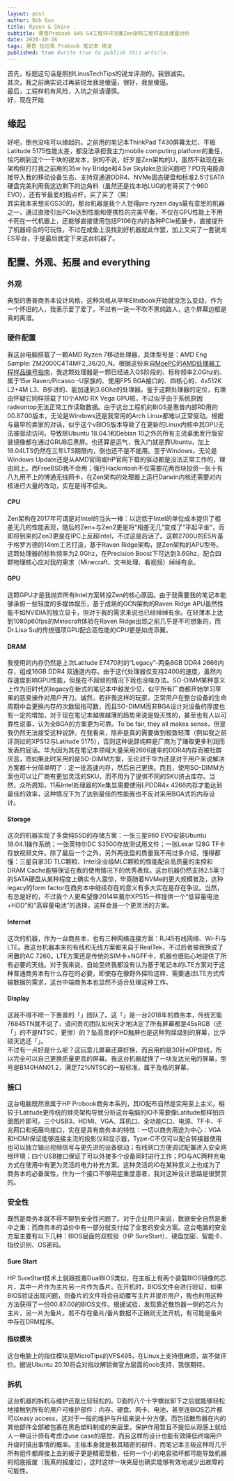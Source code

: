 ```yaml
---
layout: post
author: Bob Guo
title: Ryzen & Shine
subtitle: 惠普Probook 645 G4工程样评测兼Zen架构工程样品处理器分析
date: 2020-10-28
tags: 惠普 捡垃圾 Probook 笔记本 锐龙
published: true #write true to publish this article.
---
```

首先，标题这句话是照抄LinusTechTips的锐龙评测的。我很诚实。  
其次，我之前确实说过再装锐龙我是傻逼，很好，我是傻逼。  
最后，工程样机有风险，入坑之前请谨慎。  
好，现在开始
## 缘起
好吧，倒也没啥可以缘起的。之前用的笔记本ThinkPad T430屏幕太烂、平板Latitude 5175性能太差，都没法承担我主力mobile computing platform的重任，恰巧刷到这个一千块的锐龙本，别的不说，好歹是Zen架构的U，虽然不敌现在新架构但打打我之前用的35w Ivy Bridge和4.5w Skylake总没问题吧？PD充电能直接导入我的移动设备生态、支持双通道DDR4、NVMe固态硬盘和标准2.5寸SATA硬盘完美利用我这边剩下的边角料（虽然还是找本地LUG的老哥买了个960 EVO），还有爷最爱的指点杆，买了买了（笑）  
其实我本来想买GS30的，那台机器是我个人觉得pre ryzen days最有意思的机器之一，通过直接引出PCIe达到性能和便携性的完美平衡，不仅在GPU性能上不用卡死在一代机器上，还能够直接使用包括P106在内的各种PCIe拓展卡，直接提升了机器综合的可玩性，不过在咸鱼上没找到好机器就此作罢，加上又买了一套锐龙ES平台，于是最后就定下来这台机器了。  
## 配置、外观、拓展 and everything
### 外观
典型的惠普商务本设计风格，这种风格从早年Elitebook开始就没怎么变动，作为一个怀旧的人，我表示爱了爱了。不过有一说一不吹不黑纯路人，这个屏幕边框是真的离谱。
### 硬件配置
我这台电脑搭载了一颗AMD Ryzen  7移动处理器，具体型号是：AMD Eng Sample: ZM2000C4T4MF2_36/20_N。根据这份来自[MoePC](http://www.moepc.net/)的[AMD处理器工程样品编号指南](http://www.moepc.net/content/uploadfile/201811/8d7b1542898939.png)，我这颗处理器是一颗已经进入QS阶段的、标称频率2.0Ghz的、属于15w Raven/Picasso -U家族的、使用FP5 BGA接口的、四核心的、4x512K L2+4M L3、B步进的、能加速到3.6Ghz的处理器。鉴于这颗处理器的定位，有理由怀疑它同样搭载了10个AMD RX Vega GPU核，不过似乎由于系统原因radeontop无法正常工作读取数据。由于这台工程机的BIOS是惠普内部RD用的00.87.00版本，无论是Windows还是我常用的Arch Linux都难以正常驱动。根据与最早的卖家的对话，似乎这个vBIOS版本导致了在更新的Linux内核中其GPU无法被驱动访问，导致除Ubuntu 18.04.1和Debian 10之外的所有主流桌面发行版安装镜像都在通过GRUB后黑屏。也还算是运气，我入门就是靠Ubuntu，加上18.04LTS仍然在三年LTS期限内，倒也还不是不能用。至于Windows，无论是Windows Update还是从AMD官网或HP官网下载的驱动都是没法正常工作的，理由同上。而FreeBSD我不会用；强行Hackintosh不仅需要花两百块投资一张十有八九用不上的博通无线网卡，在Zen架构的处理器上运行Darwin内核还需要对内核进行大量的改动，实在是得不偿失。
#### CPU
Zen架构在2017年可谓是对Intel的当头一棒：以远低于Intel的单位成本提供了相差无几的性能表现，随后的Zen+与Zen2更是将“相差无几”变成了“平起平坐”，而即将到来的Zen3更是在IPC上反超Intel，不过这是后话了。这颗2700U的ES片基于格罗方德的14nm工艺打造，基于Raven Ridge架构，是Zen架构的APU型号。这颗处理器的标称频率为2.0Ghz，在Precision Boost下可达到3.6Ghz，配合四颗物理核心应对我的需求（Minecraft、文书处理、看视频）绰绰有余。
#### GPU
这颗GPU才是我抛弃所有Intel方案转投Zen的核心原因。由于我需要我的笔记本能够承担一些轻度的多媒体娱乐，基于成熟的GCN架构的Raven Ridge APU虽然性能不如NVIDIA的独立显卡，但对于我的需求来说也已经绰绰有余。在轻薄本上达到1080p60fps的Minecraft体验在Raven Ridge出现之前几乎是不可想象的，而Dr.Lisa Su的传统强项GPU配合高性能的CPU更是如虎添翼。
#### DRAM
我使用的内存仍然是上次Latitude E7470时的“Legacy”-两条8GB DDR4 2666内存，组成16GB DDR4 双通道内存。由于这代处理器仅支持2400的速度，虽然内存速度影响GPU性能，但是在不超频的情况下我也没啥办法。SO-DIMM某种意义上作为旧时代的legacy在新式的笔记本中越发少见，似乎所有厂商都开始学习苹果的恶臭操作对用户开刀。诚然，若非我这样的玩家，正常用户在整台设备的生命周期中会更换内存的次数屈指可数，而且SO-DIMM而非BGA设计对设备的厚度也有一定的增加，对于现在笔记本越做越薄的趋势来说是毁灭性的，甚至也有人以可靠性说事，认为全BGA的方案更为可靠。To be fair, they all makes sense，但是我仍然无法接受这种说辞。在我看来，除非是真的需要做到极致轻薄（例如我之前评测过的XPS12与Latitude 5175），否则这种说辞纯粹是厂商为了赚取更多利润而发表的屁话。华为因为其在笔记本领域大量采用2666速率的DDR4内存而被社群厌恶，而如果此时采用的是SO-DIMM方案，无论对于华为还是对于用户来说解决方案都十分简单明了：定一批高速内存，然后自己更换。而且，使用SO-DIMM方案也可以让厂商有更加灵活的SKU，而不用为了提供不同的SKU挤占库存。当然，众所周知，11系Intel处理器的Xe集显需要使用LPDDR4x 4266内存才能达到最佳的效率，这种情况下为了达到最佳的性能我也不反对采用BGA式的内存设计。
#### Storage
这次的机器实现了多盘纯SSD的存储方案：一张三星960 EVO安装Ubuntu 18.04.1操作系统；一张英特尔DC S3500存放测试用文件；一张Lexar 128G TF卡存放视频文件。除了最后一个之外，另外两张盘的质量我不用过多介绍，懂得都懂：三星自家3D TLC颗粒、Intel企业级MLC颗粒的性能配合高质量的主控和DRAM Cache能够保证在我的使用情况下的优秀表现。这台机器仍然支持2.5英寸的SATA硬盘从某种程度上确实令人震惊，毕竟随着NVMe的更大规模普及，这种legacy的form factor在商务本中继续存在的意义有多大实在是存在争议。当然，有总是好的，不过我个人更希望像2014年戴尔XPS15一样提供一个“低容量电池+HDD”和“高容量电池”的选择，这样会是一个更灵活的方案。
#### Internet
这次的机器，作为一台商务本，也有三种网络连接方案：RJ45有线网络、Wi-Fi与LTE。我这台机器本来的有线和无线方案都来自于RealTek，不过后者被我换成了闲置的AC 7260。LTE方案还是传统的SIM卡+NGFF卡，机器也很贴心地提供了所有必要的天线。对于我来说，自始至终我都没有认为基于笔记本的LTE方案对于这种普通商务本有什么存在的必要，即使存在像野外探险这样、需要通过LTE方式传输数据的需求，这台中端商务本也显然不适合处理这种工作。
#### Display
这我不得不喷一下惠普的「」团队了。这「」是一台2018年的商务本，传统艺能76845TN就不说了，请问贵司团队如何天才地决定了所有屏幕都是45sRGB（还「」的不是NTSC，更惨）的？坠高贵的FHD触屏也是这种狗屎级别的屏幕，比华硕天选还「」。  
不过有一点好是什么呢？这玩意儿屏幕还算好换，而且用的是30针eDP排线，所以完全可以自己更换质量更高的屏幕。我这台机器就换了一块友达光电的屏幕，型号是B140HAN01.2，满足72%NTSC的一般标准，属于及格的屏幕。
### 接口
这台电脑既然隶属于HP Probook商务本系列，其IO配布自然是实用至上主义。相较于Latitude更传统的蚌壳架构导致分析这台电脑的IO不需要像Latitude那样拍四面图片即可。三个USB3、HDMI、VGA、耳机口、全功能C口、电源、TF卡、千兆网口和拓展坞接口，实在是具有商务本的特性：一切以商务用途为中心：VGA和HDMI保证能够连接主流的投影仪和显示器，Type-C不仅可以配合转接器使用也可以独立输出视频信号与更先进的设备联动；有线网口方便调试配置进入安全网络环境；四个USB接口保证了可以外接多个设备同时进行工作；PD与AC两种充电方式在使用中有更为灵活的电力补充方案。这种灵活的IO在某种意义上也成为了商务本的必备属性，作为一个接口不够用症重度患者，我对这种设计思路是很赞赏的。
### 安全性
既然是商务本就不得不聊到安全性问题了。对于企业用户来说，数据安全自然是重中之重；而商务本的溢价中有一部分就支付给了全套的安全方案。这台电脑的安全方案主要有以下几种：BIOS层面的双校验（HP SureStart）、硬盘加密、智能卡、指纹识别、OS密码。
#### Sure Start
HP SureStart技术上就跟技嘉DualBIOS类似，在主板上有两个装载BIOS镜像的芯片，其中一片作为主片另一片作为备片。在开机时，BIOS文件会进行验证，如果BIOS验证出现问题，则备片的文件将会自动覆写主片并提示用户，我也利用这种方法获得了一份00.87.00的BIOS文件。根据试验，发现靠近散热器一侧的芯片为主片，另一片为备片。若不存在备片/备片数据不正确则无法开机，有可能是备片中存在DRM程序。
#### 指纹模块
这台电脑上的指纹模块是MicroTips的VFS495，在Linux上支持很麻烦，故不做评价。据说Ubuntu 20.10将会对指纹解锁做官方层面的oob支持，我很期待。
### 拆机
这台机器的拆机与维护还是比较轻松的。D面的八个十字螺丝卸下之后就能够轻松地接触到所有的用户可维护部件：内存、硬盘、网卡、电池，甚至连BIOS芯片都可以easy access，这对于一般的维护与升级来说十分方便。而包括散热器在内的其他部件全部被包裹在黑色塑料制成的夹层里，保护作用暂且不提但从观感上就给人一种设计师有考虑过use case的感觉，而且这样的设计也能有效降低终端用户升级时搞出事情的概率。主板本身就是极其精密的部件，而笔记本主板这种将几乎所有组件都焊接上去的板子更是精密至极，任何一个小的电容损坏都可能导致机器的彻底报废（我真的报废过），这时这样一块夹层也确实能够有效地减少出故障的可能性。